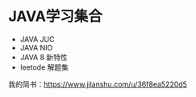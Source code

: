 # JAVA学习集合
- JAVA JUC 
- JAVA NIO 
- JAVA 8 新特性
- leetode 解题集

我的简书：https://www.jilanshu.com/u/36f8ea5220d5
